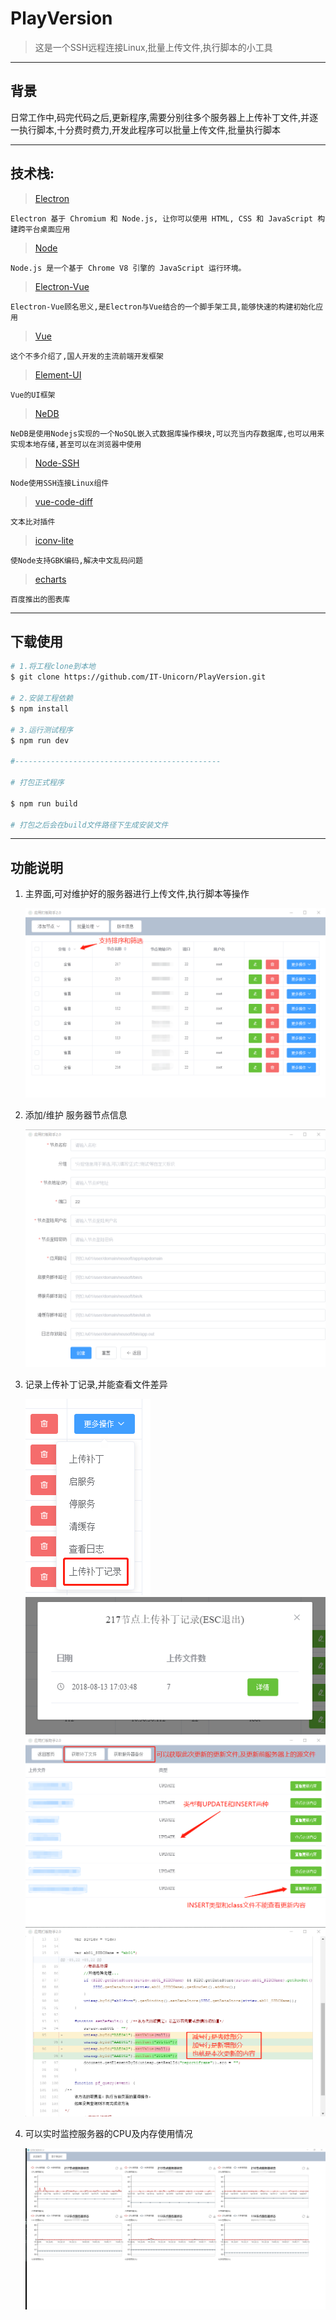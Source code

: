 # PlayVersion

> 这是一个SSH远程连接Linux,批量上传文件,执行脚本的小工具

---

## 背景

日常工作中,码完代码之后,更新程序,需要分别往多个服务器上上传补丁文件,并逐一执行脚本,十分费时费力,开发此程序可以批量上传文件,批量执行脚本

---

## 技术栈: 
> [Electron](https://electronjs.org/) 

    Electron 基于 Chromium 和 Node.js, 让你可以使用 HTML, CSS 和 JavaScript 构建跨平台桌面应用

> [Node](http://nodejs.cn/)

    Node.js 是一个基于 Chrome V8 引擎的 JavaScript 运行环境。

> [Electron-Vue](https://simulatedgreg.gitbooks.io/electron-vue/content/cn/getting_started.html)

    Electron-Vue顾名思义,是Electron与Vue结合的一个脚手架工具,能够快速的构建初始化应用

> [Vue](https://cn.vuejs.org/)

    这个不多介绍了,国人开发的主流前端开发框架

> [Element-UI](element-cn.eleme.io/#/zh-CN)

    Vue的UI框架

> [NeDB](https://github.com/louischatriot/nedb)

    NeDB是使用Nodejs实现的一个NoSQL嵌入式数据库操作模块,可以充当内存数据库,也可以用来实现本地存储,甚至可以在浏览器中使用

> [Node-SSH](https://www.npmjs.com/package/node-ssh)

    Node使用SSH连接Linux组件

> [vue-code-diff](https://github.com/ddchef/vue-code-diff)

    文本比对插件
    
> [iconv-lite](https://www.npmjs.com/package/iconv-lite)

    使Node支持GBK编码,解决中文乱码问题

> [echarts](http://echarts.baidu.com/index.html)

    百度推出的图表库
---

## 下载使用

``` bash
# 1.将工程clone到本地
$ git clone https://github.com/IT-Unicorn/PlayVersion.git

# 2.安装工程依赖
$ npm install

# 3.运行测试程序
$ npm run dev

#----------------------------------------------

# 打包正式程序

$ npm run build

# 打包之后会在build文件路径下生成安装文件


```

---
## 功能说明

1. 主界面,可对维护好的服务器进行上传文件,执行脚本等操作

    ![主界面](./static/readmeimg/主界面.png)

2. 添加/维护 服务器节点信息

    ![添加节点](static/readmeimg/添加节点.png)

3. 记录上传补丁记录,并能查看文件差异

    ![上传补丁](static/readmeimg/上传补丁记录.png)
    ![上传补丁](static/readmeimg/上传补丁记录2.png)
    ![上传补丁](static/readmeimg/上传补丁记录3.png)
    ![上传补丁](static/readmeimg/补丁详情.png)

4. 可以实时监控服务器的CPU及内存使用情况

    ![服务器监控](static/readmeimg/服务器监控.png)


